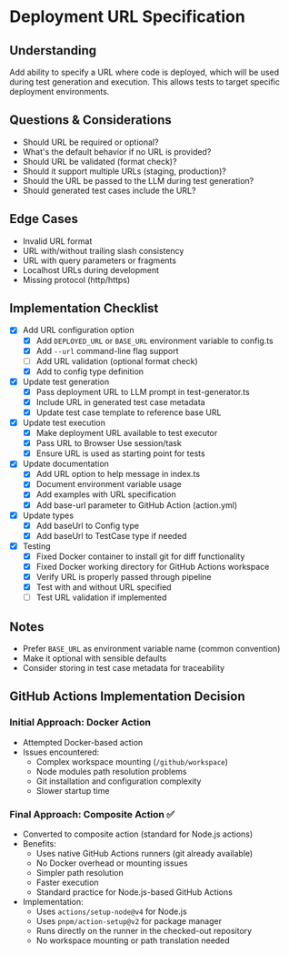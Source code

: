 # Deployment URL Specification

## Understanding
Add ability to specify a URL where code is deployed, which will be used during test generation and execution. This allows tests to target specific deployment environments.

## Questions & Considerations
- Should URL be required or optional?
- What's the default behavior if no URL is provided?
- Should URL be validated (format check)?
- Should it support multiple URLs (staging, production)?
- Should the URL be passed to the LLM during test generation?
- Should generated test cases include the URL?

## Edge Cases
- Invalid URL format
- URL with/without trailing slash consistency
- URL with query parameters or fragments
- Localhost URLs during development
- Missing protocol (http/https)

## Implementation Checklist

- [x] Add URL configuration option
  - [x] Add `DEPLOYED_URL` or `BASE_URL` environment variable to config.ts
  - [x] Add `--url` command-line flag support
  - [ ] Add URL validation (optional format check)
  - [x] Add to config type definition
  
- [x] Update test generation
  - [x] Pass deployment URL to LLM prompt in test-generator.ts
  - [x] Include URL in generated test case metadata
  - [x] Update test case template to reference base URL
  
- [x] Update test execution
  - [x] Make deployment URL available to test executor
  - [x] Pass URL to Browser Use session/task
  - [x] Ensure URL is used as starting point for tests
  
- [x] Update documentation
  - [x] Add URL option to help message in index.ts
  - [x] Document environment variable usage
  - [x] Add examples with URL specification
  - [x] Add base-url parameter to GitHub Action (action.yml)
  
- [x] Update types
  - [x] Add baseUrl to Config type
  - [x] Add baseUrl to TestCase type if needed
  
- [x] Testing
  - [x] Fixed Docker container to install git for diff functionality
  - [x] Fixed Docker working directory for GitHub Actions workspace
  - [x] Verify URL is properly passed through pipeline
  - [x] Test with and without URL specified
  - [ ] Test URL validation if implemented

## Notes
- Prefer `BASE_URL` as environment variable name (common convention)
- Make it optional with sensible defaults
- Consider storing in test case metadata for traceability

## GitHub Actions Implementation Decision

### Initial Approach: Docker Action
- Attempted Docker-based action
- Issues encountered:
  - Complex workspace mounting (`/github/workspace`)
  - Node modules path resolution problems
  - Git installation and configuration complexity
  - Slower startup time

### Final Approach: Composite Action ✅
- Converted to composite action (standard for Node.js actions)
- Benefits:
  - Uses native GitHub Actions runners (git already available)
  - No Docker overhead or mounting issues
  - Simpler path resolution
  - Faster execution
  - Standard practice for Node.js-based GitHub Actions
- Implementation:
  - Uses `actions/setup-node@v4` for Node.js
  - Uses `pnpm/action-setup@v2` for package manager
  - Runs directly on the runner in the checked-out repository
  - No workspace mounting or path translation needed